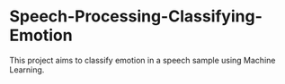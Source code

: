 # Speech-Processing-Classifying-Emotion
This project aims to classify emotion in a speech sample using Machine Learning.
